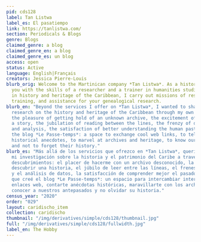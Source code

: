 ```yaml
---
pid: cds128
label: Tan Listwa
label_es: El pasatiempo
link: https://tanlistwa.com/
section: Periodicals & Blogs
genre: Blogs
claimed_genre: a blog
claimed_genre_en: a blog
claimed_genre_es: un blog
access: open
status: Active
language: English|Français
creators: Jessica Pierre-Louis
blurb_orig: Welcome to the Martinican company *Tan Listwa*. As a historian, I provide
  you with the skills of a researcher and a trainer in humanities studies. Specialised
  in history and heritage of the Caribbean, I carry out missions of research engineering,
  training, and assistance for your genealogical research.
blurb_en: "Beyond the services I offer on *Tan Listwa*, I wanted to share my
  research on the history and heritage of the Caribbean through my own discoveries:
  the pleasure of getting hold of an unknown archive, the excitement of discovering
  a story, the jubilation of reading between the lines, the frenzy of data accumulation
  and analysis, the satisfaction of better understanding the human past. So I created
  the blog *Le Passe-temps*: a space to exchange cool web links, to tell you
  historical anecdotes, to marvel at archives and heritage, to know our ancestors
  and not to forget their history."
blurb_es: "Más allá de los servicios que ofrezco en *Tan Listwa*, quería compartir
  mi investigación sobre la historia y el patrimonio del Caribe a través de mis propios
  descubrimientos: el placer de hacerme con un archivo desconocido, la emoción de
  descubrir una historia, el júbilo de leer entre las líneas, el frenesí de la acumulación
  y el análisis de datos, la satisfacción de comprender mejor el pasado humano. Así
  que creé el blog *Le Passe-temps*: un espacio para intercambiar interesantes
  enlaces web, contarte anécdotas históricas, maravillarte con los archivos y el patrimonio,
  conocer a nuestros antepasados ​​y no olvidar su historia."
census_year: "2020"
order: "029"
layout: caridischo_item
collection: caridischo
thumbnail: "/img/derivatives/simple/cds128/thumbnail.jpg"
full: "/img/derivatives/simple/cds128/fullwidth.jpg"
label_en: The Hobby
---
```

